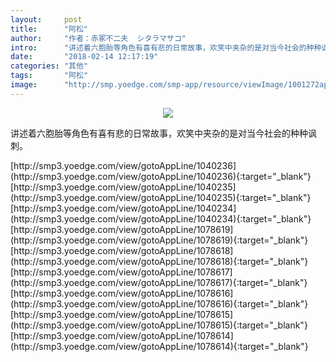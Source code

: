 ```yaml
---
layout:     post
title:      "阿松"
author:     "作者：赤冢不二夫  シタラマサコ"
intro:      "讲述着六胞胎等角色有喜有悲的日常故事，欢笑中夹杂的是对当今社会的种种讽刺。"
date:       "2018-02-14 12:17:19"
categories: "其他"
tags:       "阿松"
image:      "http://smp.yoedge.com/smp-app/resource/viewImage/1001272appline.png"
---
```

<div style="text-align: center">
<p><img src="http://smp.yoedge.com/smp-app/resource/viewImage/1001272appline.png"/></p>
</div>
<p class="post-meta">
<span>讲述着六胞胎等角色有喜有悲的日常故事，欢笑中夹杂的是对当今社会的种种讽刺。</span>
</p>
[http://smp3.yoedge.com/view/gotoAppLine/1040236](http://smp3.yoedge.com/view/gotoAppLine/1040236){:target="_blank"}
[http://smp3.yoedge.com/view/gotoAppLine/1040235](http://smp3.yoedge.com/view/gotoAppLine/1040235){:target="_blank"}
[http://smp3.yoedge.com/view/gotoAppLine/1040234](http://smp3.yoedge.com/view/gotoAppLine/1040234){:target="_blank"}
[http://smp3.yoedge.com/view/gotoAppLine/1078619](http://smp3.yoedge.com/view/gotoAppLine/1078619){:target="_blank"}
[http://smp3.yoedge.com/view/gotoAppLine/1078618](http://smp3.yoedge.com/view/gotoAppLine/1078618){:target="_blank"}
[http://smp3.yoedge.com/view/gotoAppLine/1078617](http://smp3.yoedge.com/view/gotoAppLine/1078617){:target="_blank"}
[http://smp3.yoedge.com/view/gotoAppLine/1078616](http://smp3.yoedge.com/view/gotoAppLine/1078616){:target="_blank"}
[http://smp3.yoedge.com/view/gotoAppLine/1078615](http://smp3.yoedge.com/view/gotoAppLine/1078615){:target="_blank"}
[http://smp3.yoedge.com/view/gotoAppLine/1078614](http://smp3.yoedge.com/view/gotoAppLine/1078614){:target="_blank"}


